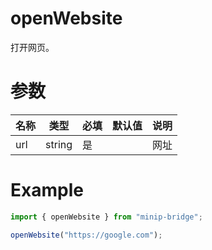 # openWebsite

打开网页。

# 参数

| 名称 | 类型   | 必填 | 默认值 | 说明 |
| ---- | ------ | ---- | ------ | ---- |
| url  | string | 是   |        | 网址 |

# Example

```typescript
import { openWebsite } from "minip-bridge";

openWebsite("https://google.com");
```
